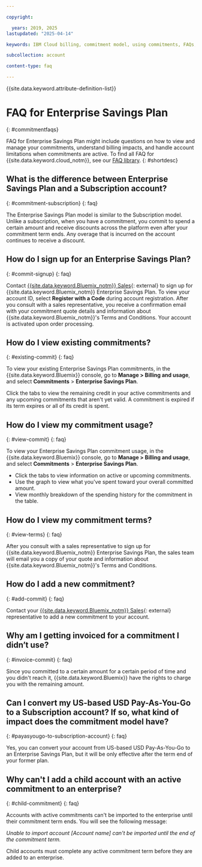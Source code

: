 ```yaml
---

copyright:

  years: 2019, 2025
lastupdated: "2025-04-14"

keywords: IBM Cloud billing, commitment model, using commitments, FAQs, enterprise savings plan, savings plan, pay as you go with committed use

subcollection: account

content-type: faq

---
```


{{site.data.keyword.attribute-definition-list}}

# FAQ for Enterprise Savings Plan
{: #commitmentfaqs}

FAQ for Enterprise Savings Plan might include questions on how to view and manage your commitments, understand billing impacts, and handle account limitations when commitments are active. To find all FAQ for {{site.data.keyword.cloud_notm}}, see our [FAQ library](/docs/faqs).
{: #shortdesc}

## What is the difference between Enterprise Savings Plan and a Subscription account?
{: #commitment-subscription}
{: faq}

The Enterprise Savings Plan model is similar to the Subscription model. Unlike a subscription, when you have a commitment, you commit to spend a certain amount and receive discounts across the platform even after your commitment term ends. Any overage that is incurred on the account continues to receive a discount.

## How do I sign up for an Enterprise Savings Plan?
{: #commit-signup}
{: faq}

Contact [{{site.data.keyword.Bluemix_notm}} Sales](https://www.ibm.com/cloud?contactmodule){: external} to sign up for {{site.data.keyword.Bluemix_notm}} Enterprise Savings Plan. To view your account ID, select **Register with a Code** during account registration. After you consult with a sales representative, you receive a confirmation email with your commitment quote details and information about {{site.data.keyword.Bluemix_notm}}'s Terms and Conditions. Your account is activated upon order processing.

## How do I view existing commitments?
{: #existing-commit}
{: faq}

To view your existing Enterprise Savings Plan commitments, in the {{site.data.keyword.Bluemix}} console, go to **Manage > Billing and usage**, and select **Commitments** > **Enterprise Savings Plan**.

Click the tabs to view the remaining credit in your active commitments and any upcoming commitments that aren't yet valid. A commitment is expired if its term expires or all of its credit is spent.

## How do I view my commitment usage?
{: #view-commit}
{: faq}

To view your Enterprise Savings Plan commitment usage, in the {{site.data.keyword.Bluemix}} console, go to **Manage > Billing and usage**, and select **Commitments** > **Enterprise Savings Plan**.
* Click the tabs to view information on active or upcoming commitments.
* Use the graph to view what you've spent toward your overall committed amount.
* View monthly breakdown of the spending history for the commitment in the table. 

## How do I view my commitment terms?
{: #view-terms}
{: faq}

After you consult with a sales representative to sign up for {{site.data.keyword.Bluemix_notm}} Enterprise Savings Plan, the sales team will email you a copy of your quote and information about {{site.data.keyword.Bluemix_notm}}'s Terms and Conditions.

## How do I add a new commitment?
{: #add-commit}
{: faq}

Contact your [{{site.data.keyword.Bluemix_notm}} Sales](https://www.ibm.com/cloud?contactmodule){: external} representative to add a new commitment to your account.

## Why am I getting invoiced for a commitment I didn’t use?
{: #invoice-commit}
{: faq}

Since you committed to a certain amount for a certain period of time and you didn't reach it, {{site.data.keyword.Bluemix}} have the rights to charge you with the remaining amount.

## Can I convert my US-based USD Pay-As-You-Go to a Subscription account? If so, what kind of impact does the commitment model have?
{: #payasyougo-to-subscription-account}
{: faq}

Yes, you can convert your account from US-based USD Pay-As-You-Go to an Enterprise Savings Plan, but it will be only effective after the term end of your former plan.

## Why can't I add a child account with an active commitment to an enterprise?
{: #child-commitment}
{: faq}

Accounts with active commitments can't be imported to the enterprise until their commitment term ends. You will see the following message:

*Unable to import account*
*[Account name] can't be imported until the end of the commitment term.*

Child accounts must complete any active commitment term before they are added to an enterprise.
